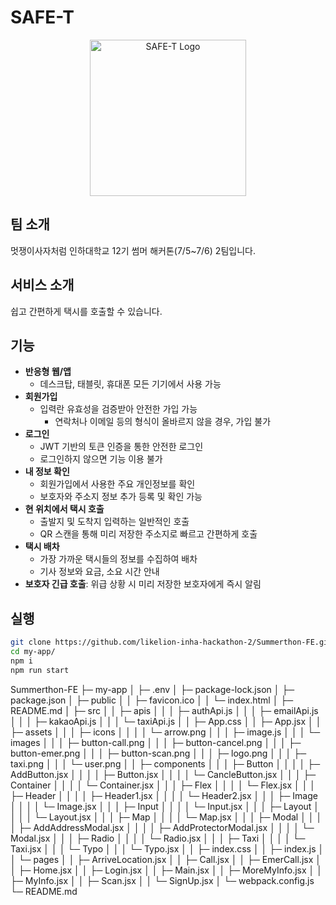 # SAFE-T

<p align="center">
    <img src="https://github.com/likelion-inha-hackathon-2/Summerthon-FE/assets/77565980/9bb90fe0-4b17-4561-aceb-118e3c6f890e" alt="SAFE-T Logo" style="width: 250px;">
</p>

 
## 팀 소개
멋쟁이사자처럼 인하대학교 12기 썸머 해커톤(7/5~7/6) 2팀입니다.

## 서비스 소개
쉽고 간편하게 택시를 호출할 수 있습니다.


## 기능
- **반응형 웹/앱**
  - 데스크탑, 태블릿, 휴대폰 모든 기기에서 사용 가능 
- **회원가입**
  - 입력란 유효성을 검증받아 안전한 가입 가능
    - 연락처나 이메일 등의 형식이 올바르지 않을 경우, 가입 불가
- **로그인**
  - JWT 기반의 토큰 인증을 통한 안전한 로그인
  - 로그인하지 않으면 기능 이용 불가 
- **내 정보 확인**
  - 회원가입에서 사용한 주요 개인정보를 확인
  - 보호자와 주소지 정보 추가 등록 및 확인 가능
- **현 위치에서 택시 호출**
  - 출발지 및 도착지 입력하는 일반적인 호출
  - QR 스캔을 통해 미리 저장한 주소지로 빠르고 간편하게 호출
- **택시 배차**
  - 가장 가까운 택시들의 정보를 수집하여 배차
  - 기사 정보와 요금, 소요 시간 안내
- **보호자 긴급 호출**: 위급 상황 시 미리 저장한 보호자에게 즉시 알림

## 실행
```bash
git clone https://github.com/likelion-inha-hackathon-2/Summerthon-FE.git
cd my-app/
npm i
npm run start

```
Summerthon-FE
├─ my-app
│  ├─ .env
│  ├─ package-lock.json
│  ├─ package.json
│  ├─ public
│  │  ├─ favicon.ico
│  │  └─ index.html
│  ├─ README.md
│  ├─ src
│  │  ├─ apis
│  │  │  ├─ authApi.js
│  │  │  ├─ emailApi.js
│  │  │  ├─ kakaoApi.js
│  │  │  └─ taxiApi.js
│  │  ├─ App.css
│  │  ├─ App.jsx
│  │  ├─ assets
│  │  │  ├─ icons
│  │  │  │  └─ arrow.png
│  │  │  ├─ image.js
│  │  │  └─ images
│  │  │     ├─ button-call.png
│  │  │     ├─ button-cancel.png
│  │  │     ├─ button-emer.png
│  │  │     ├─ button-scan.png
│  │  │     ├─ logo.png
│  │  │     ├─ taxi.png
│  │  │     └─ user.png
│  │  ├─ components
│  │  │  ├─ Button
│  │  │  │  ├─ AddButton.jsx
│  │  │  │  ├─ Button.jsx
│  │  │  │  └─ CancleButton.jsx
│  │  │  ├─ Container
│  │  │  │  └─ Container.jsx
│  │  │  ├─ Flex
│  │  │  │  └─ Flex.jsx
│  │  │  ├─ Header
│  │  │  │  ├─ Header1.jsx
│  │  │  │  └─ Header2.jsx
│  │  │  ├─ Image
│  │  │  │  └─ Image.jsx
│  │  │  ├─ Input
│  │  │  │  └─ Input.jsx
│  │  │  ├─ Layout
│  │  │  │  └─ Layout.jsx
│  │  │  ├─ Map
│  │  │  │  └─ Map.jsx
│  │  │  ├─ Modal
│  │  │  │  ├─ AddAddressModal.jsx
│  │  │  │  ├─ AddProtectorModal.jsx
│  │  │  │  └─ Modal.jsx
│  │  │  ├─ Radio
│  │  │  │  └─ Radio.jsx
│  │  │  ├─ Taxi
│  │  │  │  └─ Taxi.jsx
│  │  │  └─ Typo
│  │  │     └─ Typo.jsx
│  │  ├─ index.css
│  │  ├─ index.js
│  │  └─ pages
│  │     ├─ ArriveLocation.jsx
│  │     ├─ Call.jsx
│  │     ├─ EmerCall.jsx
│  │     ├─ Home.jsx
│  │     ├─ Login.jsx
│  │     ├─ Main.jsx
│  │     ├─ MoreMyInfo.jsx
│  │     ├─ MyInfo.jsx
│  │     ├─ Scan.jsx
│  │     └─ SignUp.jsx
│  └─ webpack.config.js
└─ README.md

```